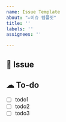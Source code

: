 ```yaml
---
name: Issue Template
about: "✏️이슈 템플릿"
title: ''
labels: ''
assignees: ''

---
```


## 🌹 Issue


## ☁ To-do
- [ ] todo1
- [ ] todo2
- [ ] todo3
